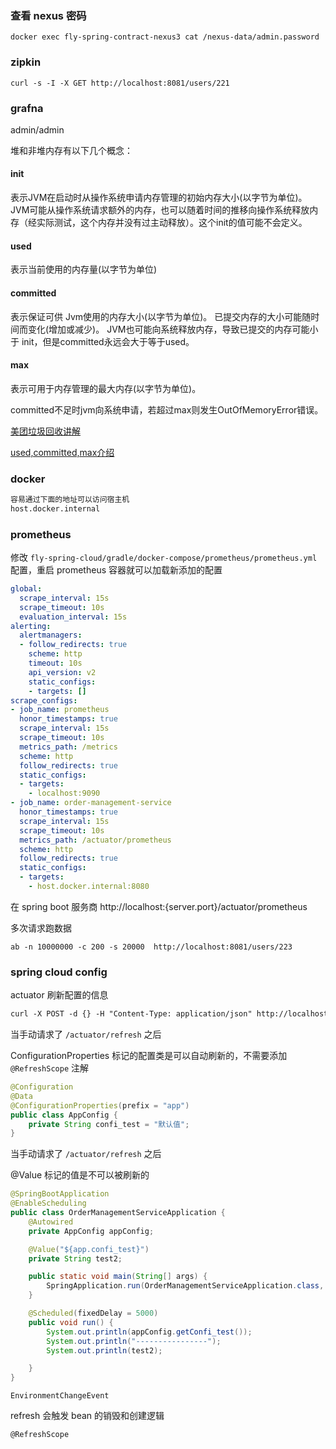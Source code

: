 ### 查看 nexus 密码

```shell
docker exec fly-spring-contract-nexus3 cat /nexus-data/admin.password
```



### zipkin

```shell
curl -s -I -X GET http://localhost:8081/users/221
```



### grafna

admin/admin



堆和非堆内存有以下几个概念：

#### init

表示JVM在启动时从操作系统申请内存管理的初始内存大小(以字节为单位)。JVM可能从操作系统请求额外的内存，也可以随着时间的推移向操作系统释放内存（经实际测试，这个内存并没有过主动释放）。这个init的值可能不会定义。

#### used

表示当前使用的内存量(以字节为单位)

#### committed

表示保证可供 Jvm使用的内存大小(以字节为单位)。 已提交内存的大小可能随时间而变化(增加或减少)。 JVM也可能向系统释放内存，导致已提交的内存可能小于 init，但是committed永远会大于等于used。

#### max

表示可用于内存管理的最大内存(以字节为单位)。

committed不足时jvm向系统申请，若超过max则发生OutOfMemoryError错误。

[美团垃圾回收讲解](https://tech.meituan.com/2020/11/12/java-9-cms-gc.html)

[used,committed,max介绍](https://docs.oracle.com/javase/7/docs/api/java/lang/management/MemoryUsage.html)

### docker

```txt
容易通过下面的地址可以访问宿主机
host.docker.internal
```



### prometheus

修改 `fly-spring-cloud/gradle/docker-compose/prometheus/prometheus.yml` 配置，重启 prometheus 容器就可以加载新添加的配置

```yml
global:
  scrape_interval: 15s
  scrape_timeout: 10s
  evaluation_interval: 15s
alerting:
  alertmanagers:
  - follow_redirects: true
    scheme: http
    timeout: 10s
    api_version: v2
    static_configs:
    - targets: []
scrape_configs:
- job_name: prometheus
  honor_timestamps: true
  scrape_interval: 15s
  scrape_timeout: 10s
  metrics_path: /metrics
  scheme: http
  follow_redirects: true
  static_configs:
  - targets:
    - localhost:9090
- job_name: order-management-service
  honor_timestamps: true
  scrape_interval: 15s
  scrape_timeout: 10s
  metrics_path: /actuator/prometheus
  scheme: http
  follow_redirects: true
  static_configs:
  - targets:
    - host.docker.internal:8080
```

在 spring boot 服务商 http://localhost:{server.port}/actuator/prometheus

多次请求跑数据

```shell
ab -n 10000000 -c 200 -s 20000  http://localhost:8081/users/223
```



### spring cloud config

actuator 刷新配置的信息

```txt
curl -X POST -d {} -H "Content-Type: application/json" http://localhost:8080/actuator/refresh
```

当手动请求了 `/actuator/refresh` 之后

ConfigurationProperties 标记的配置类是可以自动刷新的，不需要添加 `@RefreshScope` 注解

```java
@Configuration
@Data
@ConfigurationProperties(prefix = "app")
public class AppConfig {
    private String confi_test = "默认值";
}
```



当手动请求了 `/actuator/refresh` 之后

@Value 标记的值是不可以被刷新的

```java
@SpringBootApplication
@EnableScheduling
public class OrderManagementServiceApplication {
    @Autowired
    private AppConfig appConfig;

    @Value("${app.confi_test}")
    private String test2;

    public static void main(String[] args) {
        SpringApplication.run(OrderManagementServiceApplication.class, args);
    }

    @Scheduled(fixedDelay = 5000)
    public void run() {
        System.out.println(appConfig.getConfi_test());
        System.out.println("----------------"); 
        System.out.println(test2);

    }
}
```

```
EnvironmentChangeEvent
```

refresh 会触发 bean 的销毁和创建逻辑

```
@RefreshScope
```
